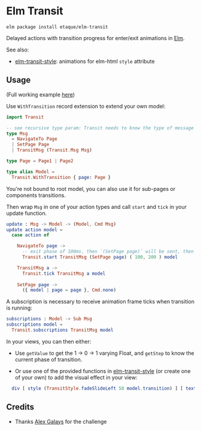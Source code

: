 # Elm Transit

    elm package install etaque/elm-transit

Delayed actions with transition progress for enter/exit animations in [Elm](http://elm-lang.org/).

See also:

* [elm-transit-style](http://package.elm-lang.org/packages/etaque/elm-transit-router/latest): animations for elm-html `style` attribute


## Usage

(Full working example [here](https://github.com/etaque/elm-transit/tree/master/example/src))

Use `WithTransition` record extension to extend your own model:

```elm
import Transit

-- see recursive type param: Transit needs to know the type of message it will send delayed
type Msg
  = NavigateTo Page
  | SetPage Page
  | TransitMsg (Transit.Msg Msg)

type Page = Page1 | Page2

type alias Model =
  Transit.WithTransition { page: Page }
```

You're not bound to root model, you can also use it for sub-pages or components transitions.

Then wrap `Msg` in one of your action types and call `start` and
`tick` in your update function.

```elm
update : Msg -> Model -> (Model, Cmd Msg)
update action model =
  case action of

    NavigateTo page ->
      -- exit phase of 100ms, then `(SetPage page)` will be sent, then enter phase of 200ms
      Transit.start TransitMsg (SetPage page) ( 100, 200 ) model

    TransitMsg a ->
      Transit.tick TransitMsg a model
        
    SetPage page ->
      ({ model | page = page }, Cmd.none)
```

A subscription is necessary to receive animation frame ticks when transition is running:

```elm
subscriptions : Model -> Sub Msg
subscriptions model =
  Transit.subscriptions TransitMsg model
```

In your views, you can then either:

* Use `getValue` to get the 1 -> 0 -> 1 varying Float, and `getStep` to know the current phase of transition.

* Or use one of the provided functions in [elm-transit-style](http://package.elm-lang.org/packages/etaque/elm-transit-router/latest) (or create one of your own)
to add the visual effect in your view:

```elm
  div [ style (TransitStyle.fadeSlideLeft 50 model.transition) ] [ text "Some content" ]
```

## Credits

* Thanks [Alex Galays](https://twitter.com/boubiyeah) for the challenge
